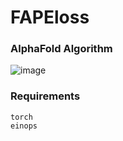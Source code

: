 # FAPEloss

### AlphaFold Algorithm
![image](https://tvax1.sinaimg.cn/large/005vYU31ly1gu0alzx2yhj618c0h87d602.jpg)

### Requirements
```
torch
einops
```

